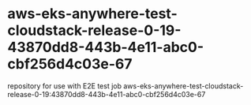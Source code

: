 # aws-eks-anywhere-test-cloudstack-release-0-19-43870dd8-443b-4e11-abc0-cbf256d4c03e-67
repository for use with E2E test job aws-eks-anywhere-test-cloudstack-release-0-19:43870dd8-443b-4e11-abc0-cbf256d4c03e-67
